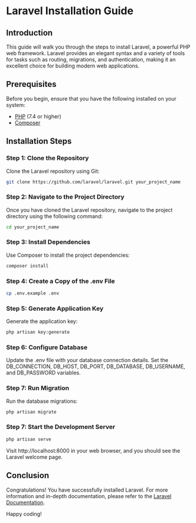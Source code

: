 # Laravel Installation Guide

## Introduction

This guide will walk you through the steps to install Laravel, a powerful PHP web framework. Laravel provides an elegant syntax and a variety of tools for tasks such as routing, migrations, and authentication, making it an excellent choice for building modern web applications.

## Prerequisites

Before you begin, ensure that you have the following installed on your system:

-   [PHP](https://www.php.net/) (7.4 or higher)
-   [Composer](https://getcomposer.org/)

## Installation Steps

### Step 1: Clone the Repository

Clone the Laravel repository using Git:

```bash
git clone https://github.com/laravel/laravel.git your_project_name
```

### Step 2: Navigate to the Project Directory

Once you have cloned the Laravel repository, navigate to the project directory using the following command:

```bash
cd your_project_name
```

### Step 3: Install Dependencies

Use Composer to install the project dependencies:

```bash
composer install
```

### Step 4: Create a Copy of the .env File

```bash
cp .env.example .env
```

### Step 5: Generate Application Key

Generate the application key:

```bash
php artisan key:generate
```

### Step 6: Configure Database

Update the .env file with your database connection details. Set the DB_CONNECTION, DB_HOST, DB_PORT, DB_DATABASE, DB_USERNAME, and DB_PASSWORD variables.

### Step 7: Run Migration

Run the database migrations:

```bash
php artisan migrate
```

### Step 7: Start the Development Server

```bash
php artisan serve
```

Visit http://localhost:8000 in your web browser, and you should see the Laravel welcome page.

## Conclusion

Congratulations! You have successfully installed Laravel. For more information and in-depth documentation, please refer to the [Laravel Documentation](https://laravel.com/docs).

Happy coding!
